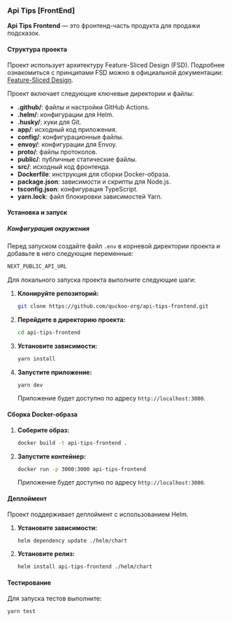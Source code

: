 ### Api Tips [FrontEnd] ###

**Api Tips Frontend** — это фронтенд-часть продукта для продажи подсказок.
#### Структура проекта ####

Проект использует архитектуру Feature-Sliced Design (FSD). Подробнее ознакомиться с принципами FSD можно в официальной документации: [Feature-Sliced Design](https://feature-sliced.design/).

Проект включает следующие ключевые директории и файлы:

- **.github/**: файлы и настройки GitHub Actions.
- **.helm/**: конфигурации для Helm.
- **.husky/**: хуки для Git.
- **app/**: исходный код приложения.
- **config/**: конфигурационные файлы.
- **envoy/**: конфигурации для Envoy.
- **proto/**: файлы протоколов.
- **public/**: публичные статические файлы.
- **src/**: исходный код фронтенда.
- **Dockerfile**: инструкция для сборки Docker-образа.
- **package.json**: зависимости и скрипты для Node.js.
- **tsconfig.json**: конфигурация TypeScript.
- **yarn.lock**: файл блокировки зависимостей Yarn.

#### Установка и запуск ####

##### Конфигурация окружения #####

Перед запуском создайте файл `.env` в корневой директории проекта и добавьте в него следующие переменные:

```sh
NEXT_PUBLIC_API_URL
```

Для локального запуска проекта выполните следующие шаги:

1. **Клонируйте репозиторий:**

   ```sh
   git clone https://github.com/quckoo-org/api-tips-frontend.git
   ```

2. **Перейдите в директорию проекта:**

   ```sh
   cd api-tips-frontend
   ```

3. **Установите зависимости:**

   ```sh
   yarn install
   ```

4. **Запустите приложение:**

   ```sh
   yarn dev
   ```

   Приложение будет доступно по адресу `http://localhost:3000`.

#### Сборка Docker-образа ####

1. **Соберите образ:**

   ```sh
   docker build -t api-tips-frontend .
   ```

2. **Запустите контейнер:**

   ```sh
   docker run -p 3000:3000 api-tips-frontend
   ```

   Приложение будет доступно по адресу `http://localhost:3000`.

#### Деплоймент ####

Проект поддерживает деплоймент с использованием Helm.

1. **Установите зависимости:**

   ```sh
   helm dependency update ./helm/chart
   ```

2. **Установите релиз:**

   ```sh
   helm install api-tips-frontend ./helm/chart
   ```

#### Тестирование ####

Для запуска тестов выполните:

```sh
yarn test
```
